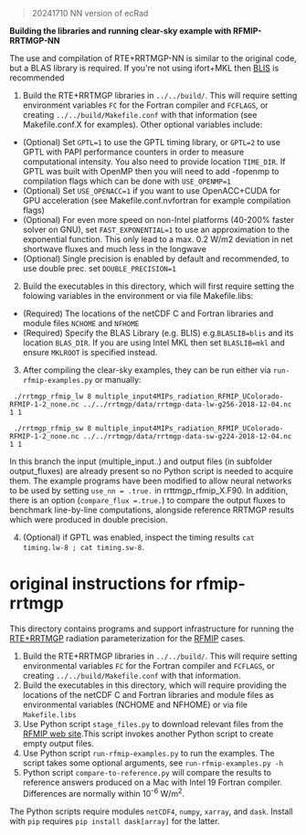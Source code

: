 > 20241710 NN version of ecRad

**Building the libraries and running clear-sky example with RFMIP-RRTMGP-NN** 

The use and compilation of RTE+RRTMGP-NN is similar to the original code, but a BLAS library is required. If you're not using ifort+MKL then [BLIS](https://github.com/flame/blis) is recommended

1. Build the RTE+RRTMGP libraries in `../../build/`. This will require setting
   environment variables `FC` for the Fortran compiler and `FCFLAGS`, or creating
   `../../build/Makefile.conf` with that information (see Makefile.conf.X for examples). Other optional variables include:
- (Optional) Set `GPTL=1` to use the GPTL timing library, or `GPTL=2` to use GPTL with PAPI performance counters in order to measure computational intensity. You also need to provide location `TIME_DIR`. If GPTL was built with OpenMP then you will need to add -fopenmp to compilation flags which can be done with `USE_OPENMP=1`
- (Optional) Set `USE_OPENACC=1` if you want to use OpenACC+CUDA for GPU acceleration (see Makefile.conf.nvfortran for example compilation flags)
- (Optional) For even more speed on non-Intel platforms (40-200% faster solver on GNU), set `FAST_EXPONENTIAL=1` to use an approximation to the exponential function. This only lead to a max. 0.2 W/m2 deviation in net shortwave fluxes and much less in the longwave 
- (Optional) Single precision is enabled by default and recommended, to use double prec. set `DOUBLE_PRECISION=1`
2. Build the executables in this directory, which will first require setting the folowing variables in the environment or via file Makefile.libs:
- (Required) The locations of the netCDF C and Fortran libraries and module files `NCHOME` and `NFHOME`
- (Required) Specify the BLAS Library (e.g. BLIS) e.g.`BLASLIB=blis` and its location `BLAS_DIR`. If you are using Intel MKL then set `BLASLIB=mkl` and ensure `MKLROOT` is specified instead. 
3. After compiling the clear-sky examples, they can be run either via `run-rfmip-examples.py` or manually:

` ./rrtmgp_rfmip_lw 8 multiple_input4MIPs_radiation_RFMIP_UColorado-RFMIP-1-2_none.nc ../../rrtmgp/data/rrtmgp-data-lw-g256-2018-12-04.nc 1 1`

` ./rrtmgp_rfmip_sw 8 multiple_input4MIPs_radiation_RFMIP_UColorado-RFMIP-1-2_none.nc ../../rrtmgp/data/rrtmgp-data-sw-g224-2018-12-04.nc 1 1`

In this branch the input (multiple_input..) and output files (in subfolder output_fluxes) are already present so no Python script is needed to acquire them.
The example programs have been modified to allow neural networks to be used by setting `use_nn = .true.` in rrttmgp_rfmip_X.F90. In addition, there is an option (`compare_flux =.true.`) to compare the output fluxes to benchmark line-by-line computations, alongside reference RRTMGP results which were produced in double precision.

4. (Optional) if GPTL was enabled, inspect the timing results `cat timing.lw-8 ; cat timing.sw-8`.

# original instructions for rfmip-rrtmgp

This directory contains programs and support infrastructure for running
the [RTE+RRTMGP](https://github.com/RobertPincus/rte-rrtmgp) radiation parameterization for the
[RFMIP](https://www.earthsystemcog.org/projects/rfmip/) cases.

1. Build the RTE+RRTMGP libraries in `../../build/`. This will require setting
   environmental variables `FC` for the Fortran compiler and `FCFLAGS`, or creating
   `../../build/Makefile.conf` with that information.
2. Build the executables in this directory, which will require providing the
   locations of the netCDF C and Fortran libraries and module files as environmental
   variables (NCHOME and NFHOME) or via file `Makefile.libs`
3. Use Python script `stage_files.py` to download relevant files from the
   [RFMIP web site](https://www.earthsystemcog.org/projects/rfmip/resources/).This script invokes another Python script to create empty output files.
4. Use Python script `run-rfmip-examples.py` to run the examples. The script takes
   some optional arguments, see `run-rfmip-examples.py -h`
5. Python script `compare-to-reference.py` will compare the results to reference
   answers produced on a Mac with Intel 19 Fortran compiler. Differences are normally within 10<sup>-6</sup> W/m<sup>2</sup>.

The Python scripts require modules `netCDF4`, `numpy`, `xarray`, and `dask`.
Install with `pip` requires `pip install dask[array]` for the latter.
